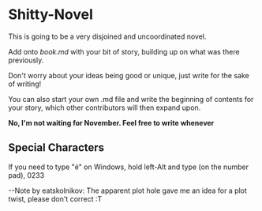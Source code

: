 Shitty-Novel
============

This is going to be a very disjoined and uncoordinated novel.

Add onto *book.md* with your bit of story, building up on what was there previously.

Don't worry about your ideas being good or unique, just write for the sake of writing!



You can also start your own <bookname>.md file and write the beginning of contents
for your story, which other contributors will then expand upon.

**No, I'm not waiting for November. Feel free to write whenever**

## Special Characters
If you need to type "é" on Windows, hold left-Alt and type (on the number pad), 0233



--Note by eatskolnikov:
The apparent plot hole gave me an idea for a plot twist, please don't correct :T
